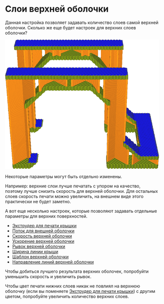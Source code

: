 Слои верхней оболочки
====
Данная настройка позволяет задавать количество слоев самой верхней оболочки. Сколько же еще будет настроек для верхних слоев оболочки?

![Верхний слой оболочки напечатан (синий цвет) с маленькой скоростью, для остальных слоев эта скорость была выше (зеленый цвет)](../../../articles/images/roofing_layer_count.png)

Некоторые параметры могут быть отдельно изменены. 

Например: верхние слои лучше печатать с упором на качество, поэтому лучше снизить скорость для верхней оболочки. Для остальных слоев скорость печати можно увеличить, на внешнем виде этого практически не будет заметно.

А вот еще несколько настроек, которые позволяют задавать отдельные параметры для верхних поверхностей.
* [Экструдер для печати крышки](roofing_extruder_nr.md)
* [Поток для внешней оболочки](../../../articles/material/roofing_material_flow.md)
* [Скорость верхней оболочки](../../../articles/speed/speed_roofing.md)
* [Ускорение верхней оболочки](../../../articles/speed/acceleration_roofing.md)
* [Рывок верхней оболочки](../../../articles/speed/jerk_roofing.md)
* [Ширина линии крыши](../../../articles/experimental/roofing_line_width.md)
* [Шаблон верхней оболочки](../../../articles/experimental/roofing_pattern.md)
* [Направление линий верхней оболочки](../../../articles/experimental/roofing_angles.md)

Чтобы добиться лучшего результата верхних оболочек, попробуйти уменьшить скорость и увеличить рывок.

Чтобы цвет печати нижних слоев никак не повлиял на верхнюю оболочку (если вы поменяете [Экструдер для печати крышки](roofing_extruder_nr.md)) с другим цветом, попробуйте увеличить количество верхних слоев. 
